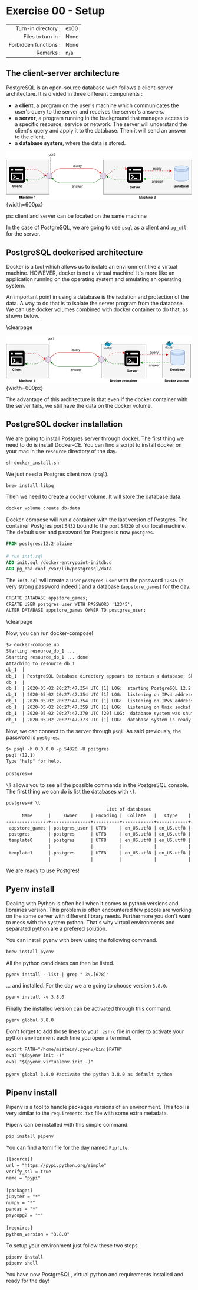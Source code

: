 # Exercise 00 - Setup

|                       |      |
| --------------------: | ---- |
|   Turn-in directory : | ex00 |
|    Files to turn in : | None |
| Forbidden functions : | None |
|             Remarks : | n/a  |

## The client-server architecture

PostgreSQL is an open-source database wich follows a client-server architecture. It is divided in three different components :
- a **client**, a program on the user's machine which communicates the user's query to the server and receives the server's answers. 
- a **server**, a program running in the background that manages access to a specific resource, service or network. The server will understand the client's query and apply it to the database. Then it will send an answer to the client.
- a **database system**, where the data is stored.

![client-server architecture](../assets/client_server.png){width=600px}

ps: client and server can be located on the same machine

In the case of PostgreSQL, we are going to use `psql` as a client and `pg_ctl` for the server.

## PostgreSQL dockerised architecture

Docker is a tool which allows us to isolate an environment like a virtual machine. HOWEVER, docker is not a virtual machine! It's more like an application running on the operating system and emulating an operating system.

An important point in using a database is the isolation and protection of the data. A way to do that is to isolate the server program from the database. We can use docker volumes combined with docker container to do that, as shown below. 

\clearpage

![client-server architecture](../assets/client_server_docker.png){width=600px}

The advantage of this architecture is that even if the docker container with the server fails, we still have the data on the docker volume.

## PostgreSQL docker installation

We are going to install Postgres server through docker. The first thing we need to do is install Docker-CE. You can find a script to install docker on your mac in the `resource` directory of the day.

```txt
sh docker_install.sh
```

We just need a Postgres client now (`psql`).

```txt
brew install libpq
```

Then we need to create a docker volume. It will store the database data.

```txt
docker volume create db-data
```

Docker-compose will run a container with the last version of Postgres. The container Postgres port `5432` bound to the port `54320` of our local machine. The default user and password for Postgres is now `postgres`.

```dockerfile
FROM postgres:12.2-alpine

# run init.sql
ADD init.sql /docker-entrypoint-initdb.d
ADD pg_hba.conf /var/lib/postgresql/data
```

The `init.sql` will create a user `postgres_user` with the password `12345` (a very strong password indeed!) and a database (`appstore_games`) for the day.

```txt
CREATE DATABASE appstore_games;
CREATE USER postgres_user WITH PASSWORD '12345';
ALTER DATABASE appstore_games OWNER TO postgres_user;
```

\clearpage

Now, you can run docker-compose!

```txt
$> docker-compose up
Starting resource_db_1 ... 
Starting resource_db_1 ... done
Attaching to resource_db_1
db_1  | 
db_1  | PostgreSQL Database directory appears to contain a database; Skipping initialization
db_1  | 
db_1  | 2020-05-02 20:27:47.354 UTC [1] LOG:  starting PostgreSQL 12.2 on x86_64-pc-linux-musl, compiled by gcc (Alpine 9.2.0) 9.2.0, 64-bit
db_1  | 2020-05-02 20:27:47.354 UTC [1] LOG:  listening on IPv4 address "0.0.0.0", port 5432
db_1  | 2020-05-02 20:27:47.354 UTC [1] LOG:  listening on IPv6 address "::", port 5432
db_1  | 2020-05-02 20:27:47.359 UTC [1] LOG:  listening on Unix socket "/var/run/postgresql/.s.PGSQL.5432"
db_1  | 2020-05-02 20:27:47.370 UTC [20] LOG:  database system was shut down at 2020-05-02 20:23:08 UTC
db_1  | 2020-05-02 20:27:47.373 UTC [1] LOG:  database system is ready to accept connections
```

Now, we can connect to the server through `psql`. As said previously, the password is `postgres`.

```txt
$> psql -h 0.0.0.0 -p 54320 -U postgres
psql (12.1)
Type "help" for help.

postgres=# 
```

`\?` allows you to see all the possible commands in the PostgreSQL console.
The first thing we can do is list the databases with `\l`.

```txt
postgres=# \l
                                      List of databases
      Name      |     Owner     | Encoding |  Collate   |   Ctype    |   Access privileges   
----------------+---------------+----------+------------+------------+-----------------------
 appstore_games | postgres_user | UTF8     | en_US.utf8 | en_US.utf8 | 
 postgres       | postgres      | UTF8     | en_US.utf8 | en_US.utf8 | 
 template0      | postgres      | UTF8     | en_US.utf8 | en_US.utf8 | =c/postgres          +
                |               |          |            |            | postgres=CTc/postgres
 template1      | postgres      | UTF8     | en_US.utf8 | en_US.utf8 | =c/postgres          +
                |               |          |            |            | postgres=CTc/postgres
```

We are ready to use Postgres!

## Pyenv install

Dealing with Python is often hell when it comes to python versions and librairies version. This problem is often encountered few people are working on the same server with different library needs.
Furthermore you don't want to mess with the system python. That's why virtual environments and separated python are a prefered solution.

You can install pyenv with brew using the following command.

```txt
brew install pyenv
```

All the python candidates can then be listed.

```txt
pyenv install --list | grep " 3\.[678]"
```
... and installed. For the day we are going to choose version `3.8.0`.

```txt
pyenv install -v 3.8.0
```

Finally the installed version can be activated through this command.

```txt
pyenv global 3.8.0
```

Don't forget to add those lines to your `.zshrc` file in order to activate your python environment each time you open a terminal.

```txt
export PATH="/home/misteir/.pyenv/bin:$PATH"
eval "$(pyenv init -)"
eval "$(pyenv virtualenv-init -)"

pyenv global 3.8.0 #activate the python 3.8.0 as default python
```

## Pipenv install

Pipenv is a tool to handle packages versions of an environment. This tool is very similar to the `requirements.txt` file with some extra metadata.

Pipenv can be installed with this simple command.

```txt
pip install pipenv
```

You can find a toml file for the day named `Pipfile`.

```txt
[[source]]
url = "https://pypi.python.org/simple"
verify_ssl = true
name = "pypi"

[packages]
jupyter = "*"
numpy = "*"
pandas = "*"
psycopg2 = "*"

[requires]
python_version = "3.8.0"
```

To setup your environment just follow these two steps.

```txt
pipenv install
pipenv shell
```

You have now PostgreSQL, virtual python and requirements installed and ready for the day!
